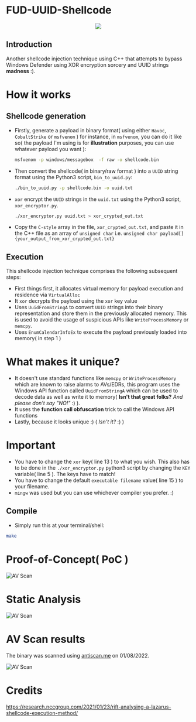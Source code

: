 # FUD-UUID-Shellcode
<p align="center">
  <img src="https://github.com/Bl4ckM1rror/FUD-UUID-Shellcode/blob/main/logo.png"> <br> 
</p>


## Introduction
Another shellcode injection technique using C++ that attempts to bypass Windows Defender using XOR encryption sorcery and UUID strings **madness** :).

# How it works
## Shellcode generation
* Firstly, generate a payload in binary format( using either `Havoc`, `CobaltStrike` or `msfvenom` ) for instance, in `msfvenom`, you can do it like so( the payload I'm using is for **illustration** purposes, you can use whatever payload you want ):
    ```sh
    msfvenom -p windows/messagebox  -f raw -o shellcode.bin
    ```

* Then convert the shellcode( in binary/raw format ) into a `UUID` string format using the Python3 script, `bin_to_uuid.py`: 
  ```sh
  ./bin_to_uuid.py -p shellcode.bin -o uuid.txt
  ```

* `xor` encrypt the `UUID` strings in the `uuid.txt` using the Python3 script, `xor_encryptor.py`. 
  ```sh
  ./xor_encryptor.py uuid.txt > xor_crypted_out.txt
  ```

* Copy the `C-style` array in the file, `xor_crypted_out.txt`, and paste it in the C++ file as an array of `unsigned char` i.e. `unsigned char payload[]{your_output_from_xor_crypted_out.txt}`

## Execution
This shellcode injection technique comprises the following subsequent steps:
* First things first, it allocates virtual memory for payload execution and residence via `VirtualAlloc`
* It `xor` decrypts the payload using the `xor` key value 
* Uses `UuidFromStringA` to convert `UUID` strings into their binary representation and store them in the previously allocated memory. This is used to avoid the usage of suspicious APIs like `WriteProcessMemory` or `memcpy`.
* Uses `EnumCalendarInfoEx` to execute the payload previously loaded into memory( in step 1 )

# What makes it unique?
* It doesn't use standard functions like `memcpy` or `WriteProcessMemory` which are known to raise alarms to AVs/EDRs, this program uses the Windows API function called `UuidFromStringA` which can be used to decode data as well as write it to memory( **Isn't that great folks?** *And please don't say "NO!"* :) ).
* It uses the **function call obfuscation** trick to call the Windows API functions
* Lastly, because it looks unique :) ( *Isn't it?* :) )

# Important
* You have to change the `xor` key( line 13 ) to what you wish. This also has to be done in the `./xor_encryptor.py` python3 script by changing the `KEY` variable( line 5 ). The keys have to match!
* You have to change the default `executable filename` value( line 15 ) to your filename.
* `mingw` was used but you can use whichever compiler you prefer. :)

## Compile
* Simply run this at your terminal/shell:
```sh
make
```

# Proof-of-Concept( PoC )

![AV Scan](https://github.com/Bl4ckM1rror/FUD-UUID-Shellcode/blob/main/PoC.png?raw=true)

# Static Analysis

![AV Scan](https://github.com/Bl4ckM1rror/FUD-UUID-Shellcode/blob/main/static-analysis.png?raw=true)

# AV Scan results
The binary was scanned using [antiscan.me](https://antiscan.me/scan/new/result?id=3IYj6CtMq6h8) on 01/08/2022.

![AV Scan](https://github.com/Bl4ckM1rror/FUD-UUID-Shellcode/blob/main/antiscan.png?raw=true)

# Credits
https://research.nccgroup.com/2021/01/23/rift-analysing-a-lazarus-shellcode-execution-method/  
